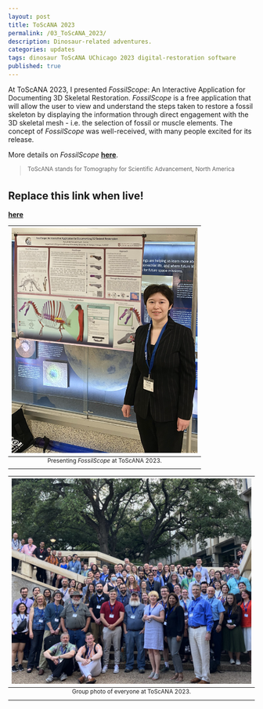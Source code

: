 ```yaml
---
layout: post
title: ToScANA 2023
permalink: /03_ToScANA_2023/
description: Dinosaur-related adventures.
categories: updates
tags: dinosaur ToScANA UChicago 2023 digital-restoration software
published: true
---
```


At ToScANA 2023, I presented *FossilScope*: An Interactive Application for Documenting 3D Skeletal Restoration. *FossilScope* is a free application that will allow the user to view and understand the steps taken to restore a fossil skeleton by displaying the information through direct engagement with the 3D skeletal mesh - i.e. the selection of fossil or muscle elements. The concept of *FossilScope* was well-received, with many people excited for its release.

More details on *FossilScope* [**here**](https://doi.org/10.3389/feart.2022.833379).

> <sup> ToScANA stands for Tomography for Scientific Advancement, North America </sup>

## Replace this link when live!
[**here**](https://doi.org/10.3389/feart.2022.833379)

| <img src="/assets/post-imgs/ToScANA_2023.png" alt="Me presenting my ToScANA poster, FossilScope" width=380px> |
|:--:|
| <sup> Presenting *FossilScope* at ToScANA 2023. </sup> |

| <img src="/assets/post-imgs/ToScANA_GroupPhoto_2023.png" alt="Group photo of ToScANA 2023" width=1000px> |
|:--:|
| <sup> Group photo of everyone at ToScANA 2023. </sup> |
